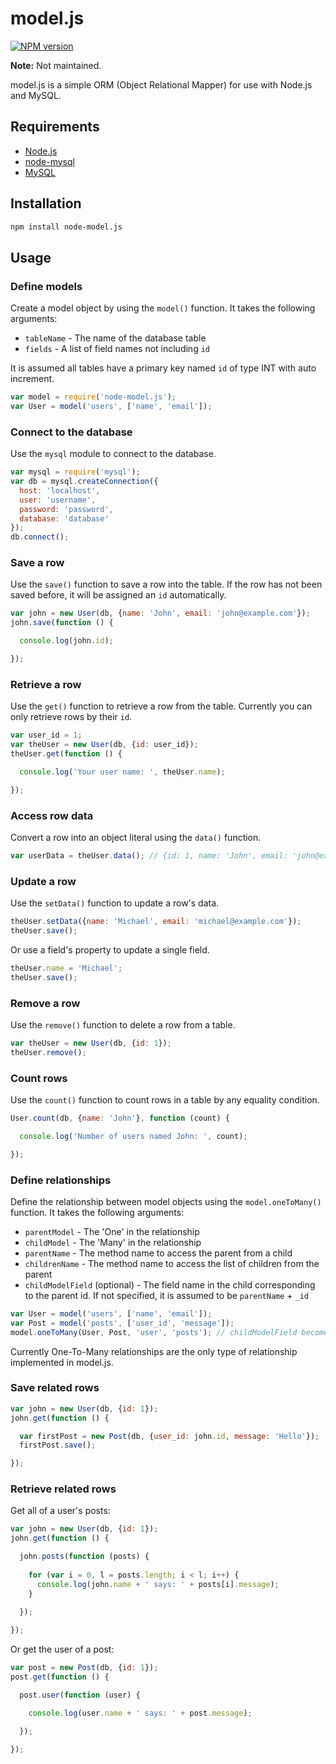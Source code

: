# model.js

[![NPM version](https://badge.fury.io/js/node-model.js.svg)](http://badge.fury.io/js/node-model.js)

**Note:** Not maintained.

model.js is a simple ORM (Object Relational Mapper) for use with Node.js and MySQL.

## Requirements

- [Node.js][]
- [node-mysql][]
- [MySQL][]

[Node.js]: http://nodejs.org/
[node-mysql]: https://github.com/felixge/node-mysql/
[MySQL]: http://www.mysql.com/

## Installation

```sh
npm install node-model.js
```

## Usage

### Define models

Create a model object by using the `model()` function. It takes the following arguments:

- `tableName` - The name of the database table
- `fields` - A list of field names not including `id`

It is assumed all tables have a primary key named `id` of type INT with auto increment.

```js
var model = require('node-model.js');
var User = model('users', ['name', 'email']);
```

### Connect to the database

Use the `mysql` module to connect to the database.

```js
var mysql = require('mysql');
var db = mysql.createConnection({
  host: 'localhost',
  user: 'username',
  password: 'password',
  database: 'database'
});
db.connect();
```

### Save a row

Use the `save()` function to save a row into the table. If the row has not been saved before, it will be assigned an `id` automatically.

```js
var john = new User(db, {name: 'John', email: 'john@example.com'});
john.save(function () {

  console.log(john.id);

});
```

### Retrieve a row

Use the `get()` function to retrieve a row from the table. Currently you can only retrieve rows by their `id`.

```js
var user_id = 1;
var theUser = new User(db, {id: user_id});
theUser.get(function () {

  console.log('Your user name: ', theUser.name);

});
```

### Access row data

Convert a row into an object literal using the `data()` function.

```js
var userData = theUser.data(); // {id: 1, name: 'John', email: 'john@example.com'}
```


### Update a row

Use the `setData()` function to update a row's data.

```js
theUser.setData({name: 'Michael', email: 'michael@example.com'});
theUser.save();
```

Or use a field's property to update a single field.

```js
theUser.name = 'Michael';
theUser.save();
```

### Remove a row

Use the `remove()` function to delete a row from a table.

```js
var theUser = new User(db, {id: 1});
theUser.remove();
```

### Count rows

Use the `count()` function to count rows in a table by any equality condition.

```js
User.count(db, {name: 'John'}, function (count) {

  console.log('Number of users named John: ', count);

});
```

### Define relationships

Define the relationship between model objects using the `model.oneToMany()` function. It takes the following arguments:

- `parentModel` - The 'One' in the relationship
- `childModel` - The 'Many' in the relationship
- `parentName` - The method name to access the parent from a child
- `childrenName` - The method name to access the list of children from the parent
- `childModelField` (optional) - The field name in the child corresponding to the parent id. If not specified, it is assumed to be `parentName` + `_id`

```js
var User = model('users', ['name', 'email']);
var Post = model('posts', ['user_id', 'message']);
model.oneToMany(User, Post, 'user', 'posts'); // childModelField becomes user_id
```

Currently One-To-Many relationships are the only type of relationship implemented in model.js.

### Save related rows

```js
var john = new User(db, {id: 1});
john.get(function () {

  var firstPost = new Post(db, {user_id: john.id, message: 'Hello'});
  firstPost.save();

});
```

### Retrieve related rows

Get all of a user's posts:

```js
var john = new User(db, {id: 1});
john.get(function () {

  john.posts(function (posts) {
  
    for (var i = 0, l = posts.length; i < l; i++) {
      console.log(john.name + ' says: ' + posts[i].message);
    }
  
  });

});
```

Or get the user of a post:

```js
var post = new Post(db, {id: 1});
post.get(function () {

  post.user(function (user) {

    console.log(user.name + ' says: ' + post.message);

  });

});
```
